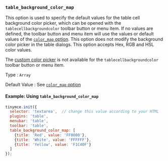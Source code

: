 ### `table_background_color_map`

This option is used to specify the default values for the table cell background color picker, which can be opened with the `tablecellbackgroundcolor` toolbar button or menu item. If no values are defined, the toolbar button and menu item will use the values or default values of the [`color_map` option]({{site.baseurl}}/configure/content-appearance/#color_map). This option does not modify the background color picker in the table dialogs. This option accepts Hex, RGB and HSL color values.

The [custom color picker]({{site.baseurl}}/configure/content-appearance/#custom_colors) is not available for the `tablecellbackgroundcolor` toolbar button or menu item.

Type
: `Array`

Default Value
: See [`color_map` option]({{site.baseurl}}/configure/content-appearance/#color_map)

#### Example: Using `table_background_color_map`

```js
tinymce.init({
  selector: 'textarea',  // change this value according to your HTML
  plugins: 'table',
  menubar: 'table',
  toolbar: 'table',
  table_background_color_map: [
    {title: 'Red', value: 'FF0000'},
    {title: 'White', value: 'FFFFFF'},
    {title: 'Yellow', value: 'F1C40F'}
  ]
});
```
